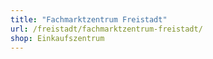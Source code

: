 ```yaml
---
title: "Fachmarktzentrum Freistadt"
url: /freistadt/fachmarktzentrum-freistadt/
shop: Einkaufszentrum
---
```

